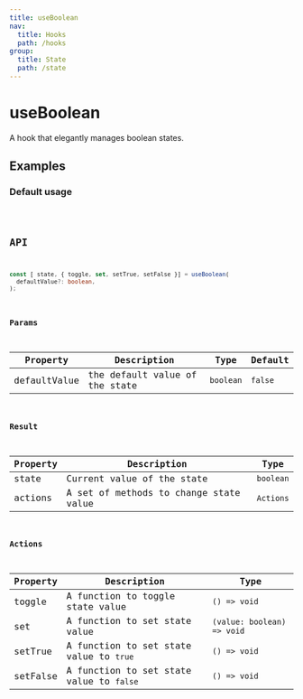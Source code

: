 ```yaml
---
title: useBoolean
nav:
  title: Hooks
  path: /hooks
group:
  title: State
  path: /state
---
```


# useBoolean

<Tag lang="en-US" tags="ssr&crossPlatform"></Tag>

A hook that elegantly manages boolean states.

## Examples

### Default usage

<code src="./demo/demo1.tsx" />

## API

```typescript
const [ state, { toggle, set, setTrue, setFalse }] = useBoolean(
  defaultValue?: boolean,
);
```

### Params

| Property     | Description                   | Type      | Default |
|--------------|-------------------------------|-----------|---------|
| defaultValue | the default value of the state | `boolean` | `false` |

### Result

| Property | Description   | Type      |
|----------|---------------|-----------|
| state    | Current value of the state | `boolean` |
| actions  | A set of methods to change state value | `Actions` |

### Actions

| Property | Description        | Type                       |
|----------|--------------------|----------------------------|
| toggle   | A function to toggle state value | `() => void`               |
| set      | A function to set state value    | `(value: boolean) => void` |
| setTrue  | A function to set state value to `true`  | `() => void`               |
| setFalse | A function to set state value to `false` | `() => void`               |

